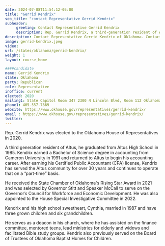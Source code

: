 ```yaml
---
date: 2024-07-08T11:54:12-05:00
title: "Gerrid Kendrix"
seo_title: "contact Representative Gerrid Kendrix"
subheader:
     greeting: Contact Representative Gerrid Kendrix
     description: Rep. Gerrid Kendrix, a third-generation resident of Altus, was elected to the Oklahoma House of Representatives in 2020. He has been serving the people of Oklahoma's 52nd District since then.
description: Contact Representative Gerrid Kendrix of Oklahoma. Contact information for Gerrid Kendrix includes email address, phone number, and mailing address.
image: gerrid-kendrix.jpeg
video:
url: /states/oklahoma/gerrid-kendrix/
weight: 1
layout: course_home

####candidate
name: Gerrid Kendrix
state: Oklahoma
party: Republican
role: Representative
inoffice: current
elected: 2020
mailing1: State Capitol Room 347 2300 N Lincoln Blvd, Room 112 Oklahoma City, OK 73105
phone1: 405-557-7369
website: https://www.okhouse.gov/representatives/gerrid-kendrix/
email : https://www.okhouse.gov/representatives/gerrid-kendrix/
twitter:
---
```

Rep. Gerrid Kendrix was elected to the Oklahoma House of Representatives in 2020.

A third generation resident of Altus, he graduated from Altus High School in 1985. Kendrix earned a Bachelor of Science degree in accounting from Cameron University in 1991 and returned to Altus to begin his accounting career. After earning his Certified Public Accountant (CPA) license, Kendrix has served the Altus community for over 30 years and continues to operate that on a “part-time” basis.

He received the State Chamber of Oklahoma's Rising Star Award in 2021 and was selected by Governor Stitt and Speaker McCall to serve on the Governor’s Council for Workforce and Economic Development. He was also appointed to the House Special Investigative Committee in 2022.

Kendrix and his high school sweetheart, Cynthia, married in 1987 and have three grown children and six grandchildren.

He serves as a deacon in his church, where he has assisted on the finance committee, mentored teens, lead ministries for elderly and widows and facilitated Bible study groups. Kendrix also previously served on the Board of Trustees of Oklahoma Baptist Homes for Children.
